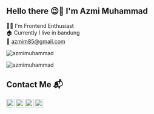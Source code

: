 ## Hello there 😉👋 I'm Azmi Muhammad ##

👨‍💻 I'm Frontend Enthusiast <br />
:house: Currently I live in bandung <br />
:e-mail: azmim85@gmail.com <br />

<div>
<p>
  <img src="https://github-readme-stats.vercel.app/api?username=azmimuhammad&show_icons=true&theme=nightowl&count_private=true&hide=contribs" alt="azmimuhammad" />
</p>
<p>
  <img src="https://github-readme-stats.vercel.app/api/top-langs/?username=anuraghazra&layout=compact&theme=nightowl&count_private=true" alt="azmimuhammad" />
</p>

## Contact Me 📬 ##
[<img align="left" alt="azkajulda" width="22px" src="https://www.freepnglogos.com/uploads/linkedin-basic-round-social-logo-png-13.png">][linkedin]
[<img align="left" alt="azkajulda" width="22px" src="https://www.freepnglogos.com/uploads/telegram-png/telegram-communications-icons-24.png">][telegram]
[<img align="left" alt="azkajulda" width="22px" src="https://www.freepnglogos.com/uploads/download-instagram-png-logo-20.png">][instagram]
[<img align="left" alt="azkajulda" width="22px" src="https://www.freepnglogos.com/uploads/gmail-email-logo-png-12.png">][gmail]
  
[linkedin]: https://www.linkedin.com/in/azmi-muhammad-b917bb150/
[instagram]: https://www.instagram.com/mmd_azmi/
[telegram]: https://t.me/mmd_azmi
[gmail]: mailto:abc@example.com
